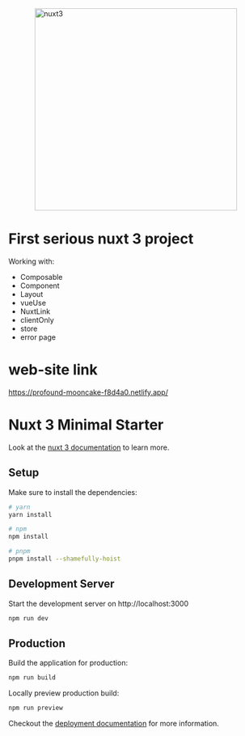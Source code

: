 <img src="https://miro.medium.com/max/1000/1*qJppTMduXXhjgU2tZt9SfQ.png" alt="nuxt3" width="400" style="display: block; margin: 0 auto;" />

# First serious nuxt 3 project

Working with:
* Composable
* Component
* Layout
* vueUse
* NuxtLink
* clientOnly
* store
* error page

# web-site link

https://profound-mooncake-f8d4a0.netlify.app/

# Nuxt 3 Minimal Starter

Look at the [nuxt 3 documentation](https://v3.nuxtjs.org) to learn more.

## Setup

Make sure to install the dependencies:

```bash
# yarn
yarn install

# npm
npm install

# pnpm
pnpm install --shamefully-hoist
```

## Development Server

Start the development server on http://localhost:3000

```bash
npm run dev
```

## Production

Build the application for production:

```bash
npm run build
```

Locally preview production build:

```bash
npm run preview
```

Checkout the [deployment documentation](https://v3.nuxtjs.org/guide/deploy/presets) for more information.
